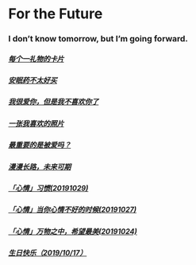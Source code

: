 # For the Future

### I don’t know tomorrow, but I’m going forward.

##### [每个一礼物的卡片](/20191213.html)

##### [安眠药不太好买](/20191211-2.html)

##### [我很爱你，但是我不喜欢你了](/20191211.html)

##### [一张我喜欢的照片](/20191207.html)

##### [最重要的是被爱吗？](/20191125.html)

##### [漫漫长路，未来可期](/20191109.html)

##### [「心情」习惯(20191029)](/20191029.html)

##### [「心情」当你心情不好的时候(20191027)](/20191027.html)

##### [「心情」万物之中，希望最美(20191024)](/20191024.html)

##### [ 生日快乐（2019/10/17）](/20191017-2.html)

